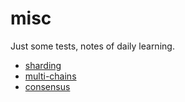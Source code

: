 # misc
Just some tests, notes of daily learning.

* [sharding](https://github.com/spartucus/misc/blob/master/notes/sharding.md)
* [multi-chains](https://github.com/spartucus/misc/blob/master/notes/multi-chain.md)
* [consensus](https://github.com/spartucus/misc/blob/master/notes/consensus.md)
